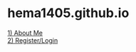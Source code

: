 # hema1405.github.io
<a href="[/abtme.html](https://hema1405.github.io/abtme.html)">1) About Me </a> <br>
<a href="[/login.html](https://hema1405.github.io/login.html)">2) Register/Login </a>
